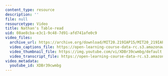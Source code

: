 ```yaml
---
content_type: resource
description: ''
file: null
resourcetype: Video
title: Nathan's Table-read
uid: 08ae8cba-e3c1-9c48-7d91-afd741afe0c9
video_files:
  archive_url: https://archive.org/download/MIT20.219IAP15/MIT20_219IAP15_D06_300k.mp4
  video_captions_file: https://open-learning-course-data-rc.s3.amazonaws.com/20-219-becoming-the-next-bill-nye-writing-and-hosting-the-educational-show-january-iap-2015/a184d457da4e59a9b719f8ccd5f9e3ec_XDBr39cwmbg.vtt
  video_thumbnail_file: https://img.youtube.com/vi/XDBr39cwmbg/default.jpg
  video_transcript_file: https://open-learning-course-data-rc.s3.amazonaws.com/20-219-becoming-the-next-bill-nye-writing-and-hosting-the-educational-show-january-iap-2015/3165c6e8534e6be742932fd0d2e597a3_XDBr39cwmbg.pdf
video_metadata:
  youtube_id: XDBr39cwmbg
---
```

